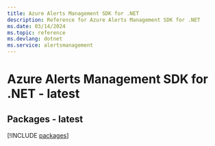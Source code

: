 ```yaml
---
title: Azure Alerts Management SDK for .NET
description: Reference for Azure Alerts Management SDK for .NET
ms.date: 03/14/2024
ms.topic: reference
ms.devlang: dotnet
ms.service: alertsmanagement
---
```

# Azure Alerts Management SDK for .NET - latest
## Packages - latest
[!INCLUDE [packages](alerts-management-index.md)]